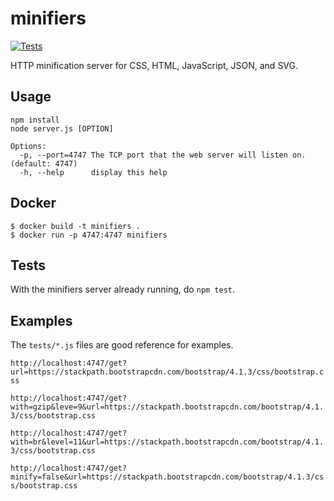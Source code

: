 # minifiers

[![Tests](https://github.com/Automattic/minifiers/actions/workflows/requests.yml/badge.svg?branch=acidburn)](https://github.com/Automattic/minifiers/actions)

HTTP minification server for CSS, HTML, JavaScript, JSON, and SVG.

## Usage
```
npm install
node server.js [OPTION]

Options:
  -p, --port=4747 The TCP port that the web server will listen on. (default: 4747)
  -h, --help      display this help
```

## Docker

```
$ docker build -t minifiers .
$ docker run -p 4747:4747 minifiers
```

## Tests

With the minifiers server already running, do `npm test`.

## Examples

The `tests/*.js` files are good reference for examples.

`
http://localhost:4747/get?url=https://stackpath.bootstrapcdn.com/bootstrap/4.1.3/css/bootstrap.css
`

`
http://localhost:4747/get?with=gzip&leve=9&url=https://stackpath.bootstrapcdn.com/bootstrap/4.1.3/css/bootstrap.css
`

`
http://localhost:4747/get?with=br&level=11&url=https://stackpath.bootstrapcdn.com/bootstrap/4.1.3/css/bootstrap.css
`

`
http://localhost:4747/get?minify=false&url=https://stackpath.bootstrapcdn.com/bootstrap/4.1.3/css/bootstrap.css
`
